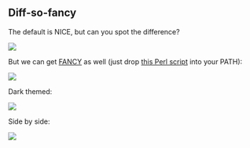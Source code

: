 ## Diff-so-fancy

The default is NICE, but can you spot the difference?

![](static/diff-default.png)

But we can get [FANCY](https://github.com/so-fancy/diff-so-fancy) as well (just
drop [this Perl
script](https://raw.githubusercontent.com/so-fancy/diff-so-fancy/master/third_party/build_fatpack/diff-so-fancy)
into your PATH):

![](static/diff-fancy.png)

Dark themed:

![](static/diff-fancy-dark.png)

Side by side:

![](diff-so-fancy.png)

